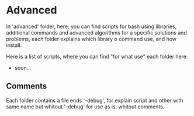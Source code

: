 # Advanced
In 'advanced' folder, here; you can find scripts for bash using libraries, additional commands and advanced algorithms for a specific solutions and problems, each folder explains which library o command use, and how install.

Here is a list of scripts, where you can find "for what use" each folder here:

* soon...

## Comments
Each folder contains a file ends '-debug', for explain script and other with same name but whitout '-debug' for use as is, whitout comments.
